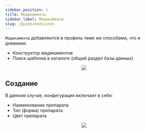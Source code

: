 ```yaml
---
sidebar_position: 1
title: Медикаменты
sidebar_label: Медикаменты
slug: /guide/medicines
---
```


`Медикаменты` добавляются в профиль теми же способами, что и дневники.

- Конструктор медикаментов
- Поиск шаблона в каталоге (общий раздел базы данных)

<div align="center"><img type="imgscreen" src="/WM_doc/img/guide/med/medLayout.png"/></div>

## Создание

В данном случае, конфигурация включает в себя:

- Наименование препарата
- Тип (форма) препарата
- Цвет препарата

<div align="center"><img type="imgscreen" src="/WM_doc/img/guide/med/medConstructor.png"/></div>
